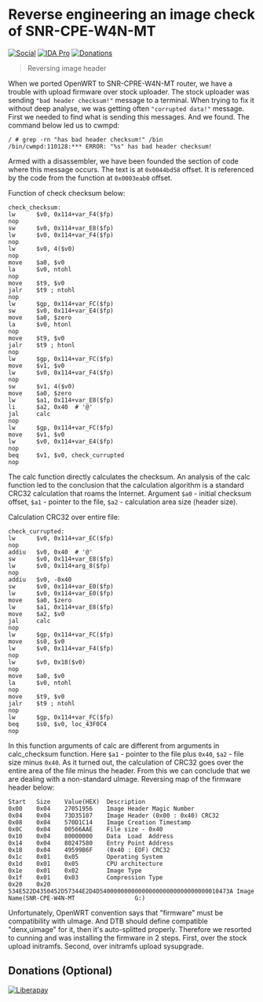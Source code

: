 # Reverse engineering an image check of SNR-CPE-W4N-MT

[![Social](https://img.shields.io/badge/social-telegram-lightgray.svg)](https://teleg.run/c1ewd)
[![IDA Pro](https://img.shields.io/badge/IDA_Pro-7.5-orange.svg)](https://hex-rays.com)
[![Donations](https://img.shields.io/badge/donations-Liberapay-green.svg)](https://liberapay.com/c1ewd/donate)

> Reversing image header

When we ported OpenWRT to SNR-CPRE-W4N-MT router, we have a trouble with upload firmware over stock uploader. The stock uploader was sending `"bad header checksum!"` message to a terminal. When trying to fix it without deep analyse, we was getting often `"corrupted data!"` message.
First we needed to find what is sending this messages. And we found. The command below led us to cwmpd:

```
/ # grep -rn "has bad header checksum!" /bin
/bin/cwmpd:110128:*** ERROR: "%s" has bad header checksum!
```

Armed with a disassembler, we have been founded the section of code where this message occurs. The text is at `0x0044bd58` offset. It is referenced by the code from the function at `0x0003eab0` offset.

Function of check checksum below:

```
check_checksum:
lw      $v0, 0x114+var_F4($fp)
nop
sw      $v0, 0x114+var_E8($fp)
lw      $v0, 0x114+var_F4($fp)
nop
lw      $v0, 4($v0)
nop
move    $a0, $v0
la      $v0, ntohl
nop
move    $t9, $v0
jalr    $t9 ; ntohl
nop
lw      $gp, 0x114+var_FC($fp)
sw      $v0, 0x114+var_E4($fp)
move    $a0, $zero
la      $v0, htonl
nop
move    $t9, $v0
jalr    $t9 ; htonl
nop
lw      $gp, 0x114+var_FC($fp)
move    $v1, $v0
lw      $v0, 0x114+var_F4($fp)
nop
sw      $v1, 4($v0)
move    $a0, $zero
lw      $a1, 0x114+var_E8($fp)
li      $a2, 0x40  # '@'
jal     calc
nop
lw      $gp, 0x114+var_FC($fp)
move    $v1, $v0
lw      $v0, 0x114+var_E4($fp)
nop
beq     $v1, $v0, check_currupted
nop
```

The calc function directly calculates the checksum. An analysis of the calc function led to the conclusion that the calculation algorithm is a standard CRC32 calculation that roams the Internet. Argument `$a0` - initial checksum offset, `$a1` - pointer to the file, `$a2` - calculation area size (header size).

Calculation CRC32 over entire file:

```
check_currupted:
lw      $v0, 0x114+var_EC($fp)
nop
addiu   $v0, 0x40  # '@'
sw      $v0, 0x114+var_E8($fp)
lw      $v0, 0x114+arg_8($fp)
nop
addiu   $v0, -0x40
sw      $v0, 0x114+var_E0($fp)
lw      $v0, 0x114+var_E0($fp)
move    $a0, $zero
lw      $a1, 0x114+var_E8($fp)
move    $a2, $v0
jal     calc
nop
lw      $gp, 0x114+var_FC($fp)
move    $s0, $v0
lw      $v0, 0x114+var_F4($fp)
nop
lw      $v0, 0x18($v0)
nop
move    $a0, $v0
la      $v0, ntohl
nop
move    $t9, $v0
jalr    $t9 ; ntohl
nop
lw      $gp, 0x114+var_FC($fp)
beq     $s0, $v0, loc_43F0C4
nop
```

In this function arguments of calc are different from arguments in calc_checksum function. Here `$a1` - pointer to the file plus `0x40`, `$a2` - file size minus `0x40`.
As it turned out, the calculation of CRC32 goes over the entire area of the file minus the header. From this we can conclude that we are dealing with a non-standard uImage. Reversing map of the firmware header below:

```
Start   Size    Value(HEX)  Description
0x00    0x04    27051956    Image Header Magic Number
0x04    0x04    73D35107    Image Header (0x00 : 0x40) CRC32
0x08    0x04    570D1C14    Image Creation Timestamp
0x0C    0x04    00566AAE    File size - 0x40
0x10    0x04    80000000    Data  Load  Address
0x14    0x04    80247580    Entry Point Address
0x18    0x04    49599B6F    (0x40 : EOF) CRC32
0x1c    0x01    0x05        Operating System
0x1d    0x01    0x05        CPU architecture
0x1e    0x01    0x02        Image Type
0x1f    0x01    0x03        Compression Type
0x20    0x20    534E522D4350452D57344E2D4D5400000000000000000000000000000010473A Image Name(SNR-CPE-W4N-MT                 G:)
```

Unfortunately, OpenWRT convention says that "firmware" must be compatibility with uImage. And DTB should define compatible "denx,uimage" for it, then it's auto-splitted properly. Therefore we resorted to cunning and was installing the firmware in 2 steps. First, over the stock upload initramfs. Second, over initramfs upload sysupgrade.

## Donations (Optional)

[![Liberapay](https://liberapay.com/assets/widgets/donate.svg)](https://liberapay.com/c1ewd/donate)

